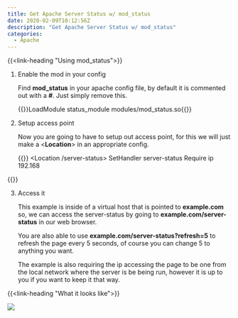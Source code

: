 ```yaml
---
title: Get Apache Server Status w/ mod_status
date: 2020-02-09T10:12:56Z
description: "Get Apache Server Status w/ mod_status"
categories:
  - Apache
---
```


{{<link-heading "Using mod_status">}}

1. Enable the mod in your config

    Find **mod_status** in your apache config file, by default it is commented
    out with a **#**. Just simply remove this.

    {{<highlight Apache>}}LoadModule status_module modules/mod_status.so{{</highlight>}}

2. Setup access point

    Now you are going to have to setup out access point, for this we will just
    make a <**Location**> in an appropriate config.

    {{<highlight Apache>}}
<Location /server-status>
  SetHandler server-status
  Require ip 192.168
</Location>
{{</highlight>}}

3. Access it

    This example is inside of a virtual host that is pointed to **example.com**
    so, we can access the server-status by going to **example.com/server-status**
    in our web browser.

    You are also able to use **example.com/server-status?refresh=5** to refresh
    the page every 5 seconds, of course you can change 5 to anything you want.

    The example is also requiring the ip accessing the page to be one from the
    local network where the server is be being run, however it is up to you if
    you want to keep it that way.

{{<link-heading "What it looks like">}}

![](https://ul.sbond.co/i/log/apache/status.png)
